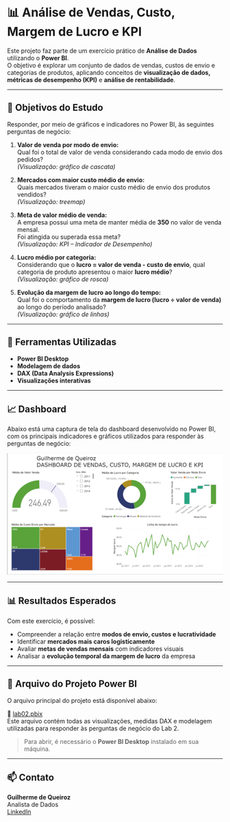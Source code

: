 # 📊 Análise de Vendas, Custo, Margem de Lucro e KPI

Este projeto faz parte de um exercício prático de **Análise de Dados** utilizando o **Power BI**.  
O objetivo é explorar um conjunto de dados de vendas, custos de envio e categorias de produtos, aplicando conceitos de **visualização de dados, métricas de desempenho (KPI)** e **análise de rentabilidade**.

---

## 🧠 Objetivos do Estudo

Responder, por meio de gráficos e indicadores no Power BI, às seguintes perguntas de negócio:

1. **Valor de venda por modo de envio:**  
   Qual foi o total de valor de venda considerando cada modo de envio dos pedidos?  
   *(Visualização: gráfico de cascata)*  

2. **Mercados com maior custo médio de envio:**  
   Quais mercados tiveram o maior custo médio de envio dos produtos vendidos?  
   *(Visualização: treemap)*  

3. **Meta de valor médio de venda:**  
   A empresa possui uma meta de manter média de **350** no valor de venda mensal.  
   Foi atingida ou superada essa meta?  
   *(Visualização: KPI – Indicador de Desempenho)*  

4. **Lucro médio por categoria:**  
   Considerando que o **lucro = valor de venda - custo de envio**, qual categoria de produto apresentou o maior **lucro médio**?  
   *(Visualização: gráfico de rosca)*  

5. **Evolução da margem de lucro ao longo do tempo:**  
   Qual foi o comportamento da **margem de lucro (lucro ÷ valor de venda)** ao longo do período analisado?  
   *(Visualização: gráfico de linhas)*  

---

## 🧩 Ferramentas Utilizadas
- **Power BI Desktop**
- **Modelagem de dados**
- **DAX (Data Analysis Expressions)**
- **Visualizações interativas**

---

## 📈 Dashboard

Abaixo está uma captura de tela do dashboard desenvolvido no Power BI, com os principais indicadores e gráficos utilizados para responder às perguntas de negócio:

![Dashboard de Vendas](dashboard/dashboard-vendas.png)

---

## 📊 Resultados Esperados

Com este exercício, é possível:

- Compreender a relação entre **modos de envio, custos e lucratividade**  
- Identificar **mercados mais caros logisticamente**  
- Avaliar **metas de vendas mensais** com indicadores visuais  
- Analisar a **evolução temporal da margem de lucro** da empresa

---

## 📂 Arquivo do Projeto Power BI

O arquivo principal do projeto está disponível abaixo:

🔗 [lab02.pbix](lab02.pbix)  
Este arquivo contém todas as visualizações, medidas DAX e modelagem utilizadas para responder às perguntas de negócio do Lab 2.

> Para abrir, é necessário o **Power BI Desktop** instalado em sua máquina.

---

## 📫 Contato

**Guilherme de Queiroz**  
Analista de Dados  
[LinkedIn](https://www.linkedin.com/in/guilherme-de-queiroz-5033981b9/)
